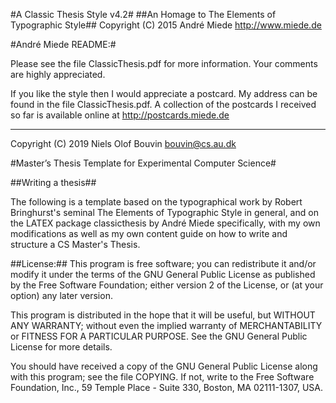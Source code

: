 #A Classic Thesis Style v4.2#
##An Homage to The Elements of Typographic Style##
Copyright (C) 2015 André Miede http://www.miede.de

#André Miede README:#

Please see the file ClassicThesis.pdf for more information.
Your comments are highly appreciated.

If you like the style then I would appreciate a postcard. My address 
can be found in the file ClassicThesis.pdf. A collection of the 
postcards I received so far is available online at 
http://postcards.miede.de

---------------------------------------------------------------------
Copyright (C) 2019 Niels Olof Bouvin bouvin@cs.au.dk

#Master’s Thesis Template for Experimental Computer Science#

##Writing a thesis##

The following is a template based on the typographical work by Robert Bringhurst's seminal The Elements of Typographic Style in general, and on the LATEX package classicthesis by André Miede specifically, with my own modifications as well as my own content guide on how to write and structure a CS Master's Thesis.




##License:##
This program is free software; you can redistribute it and/or modify
it under the terms of the GNU General Public License as published by
the Free Software Foundation; either version 2 of the License, or
(at your option) any later version.

This program is distributed in the hope that it will be useful,
but WITHOUT ANY WARRANTY; without even the implied warranty of
MERCHANTABILITY or FITNESS FOR A PARTICULAR PURPOSE.  See the
GNU General Public License for more details.

You should have received a copy of the GNU General Public License
along with this program; see the file COPYING.  If not, write to
the Free Software Foundation, Inc., 59 Temple Place - Suite 330,
Boston, MA 02111-1307, USA.


